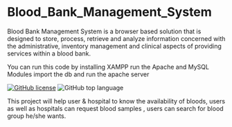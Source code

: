 # Blood_Bank_Management_System
Blood Bank Management System is a browser based solution that is designed to store, process, retrieve and analyze information concerned with the administrative, inventory management and clinical aspects of providing services within a blood bank.


You can run this code by installing XAMPP 
run the  Apache and MySQL Modules
import the db and run the apache server



[![GitHub license](https://img.shields.io/github/license/VirusZzHkP/Blood_Bank_Management_System?style=for-the-badge)](https://github.com/VirusZzHkP/Blood_Bank_Management_System/blob/main/LICENSE)
![GitHub top language](https://img.shields.io/github/languages/top/VirusZzHkP/Blood_Bank_Management_System?color=gree&style=for-the-badge)




This project will help user &amp; hospital to know the availability of bloods, users as well as hospitals can request blood samples , users can search for blood group he/she wants.
